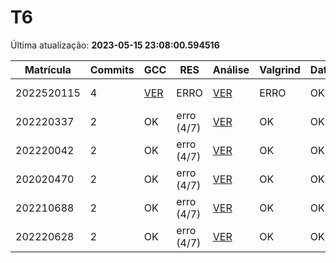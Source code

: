 # T6
Última atualização: **2023-05-15 23:08:00.594516**

|  Matrícula | Commits | GCC |  RES |  Análise |  Valgrind |  Data |  Duração | 
|---|---|---|---|---|---|---|---|
|  2022520115 |  4 |  [VER](./relatorios/2022520115/T6/compilador.txt) |  ERRO |   [VER](./relatorios/2022520115/T6/report.html) |  ERRO |  OK |  2 days, 15:19:46 | 
|  202220337 |  2 |  OK |  erro (4/7) |   [VER](./relatorios/202220337/T6/report.html) |  OK |  OK |  0:00:24 | 
|  202220042 |  2 |  OK |  erro (4/7) |   [VER](./relatorios/202220042/T6/report.html) |  OK |  OK |  0:00:02 | 
|  202020470 |  2 |  OK |  erro (4/7) |   [VER](./relatorios/202020470/T6/report.html) |  OK |  OK |  0:00:03 | 
|  202210688 |  2 |  OK |  erro (4/7) |   [VER](./relatorios/202210688/T6/report.html) |  OK |  OK |  0:00:02 | 
|  202220628 |  2 |  OK |  erro (4/7) |   [VER](./relatorios/202220628/T6/report.html) |  OK |  OK |  0:00:02 | 
